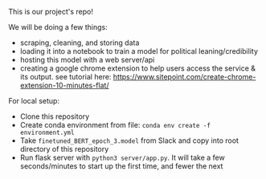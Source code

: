 This is our project's repo!

We will be doing a few things:
- scraping, cleaning, and storing data
- loading it into a notebook to train a model for political leaning/credibility
- hosting this model with a web server/api
- creating a google chrome extension to help users access the service & its output. see tutorial here: https://www.sitepoint.com/create-chrome-extension-10-minutes-flat/

For local setup:
- Clone this repository
- Create conda environment from file: `conda env create -f environment.yml`
- Take `finetuned_BERT_epoch_3.model` from Slack and copy into root directory of this repository
- Run flask server with `python3 server/app.py`. It will take a few seconds/minutes to start up the first time, and fewer the next

